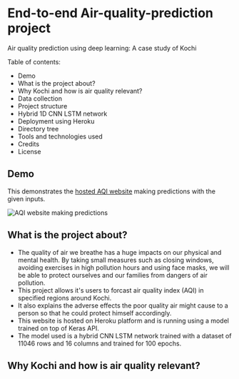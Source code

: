 # End-to-end Air-quality-prediction project
Air quality prediction using deep learning: A case study of Kochi

Table of contents:

- Demo
- What is the project about?
- Why Kochi and how is air quality relevant?
- Data collection
- Project structure
- Hybrid 1D CNN LSTM network
- Deployment using Heroku
- Directory tree
- Tools and technologies used
- Credits
- License

## Demo

This demonstrates the [hosted AQI website](http://aqi-kochi.herokuapp.com) making predictions with the given inputs. 

![AQI website making predictions](https://user-images.githubusercontent.com/29313141/123675222-1a061b80-d860-11eb-8031-1b477584e68e.png)


## What is the project about?

- The quality of air we breathe has a huge impacts on our physical and mental health. By taking small measures such as closing windows, avoiding exercises in high pollution hours and using face masks, we will be able to protect ourselves and our families from dangers of air pollution.
- This project allows it's users to forcast air quality index (AQI) in specified regions around Kochi.
- It also explains the adverse effects the poor quality air might cause to a person so that he could protect himself accordingly.
- This website is hosted on Heroku platform and is running using a model trained on top of Keras API.
- The model used is a hybrid CNN LSTM network trained with a dataset of 11046 rows and 16 columns and trained for 100 epochs.

## Why Kochi and how is air quality relevant?







